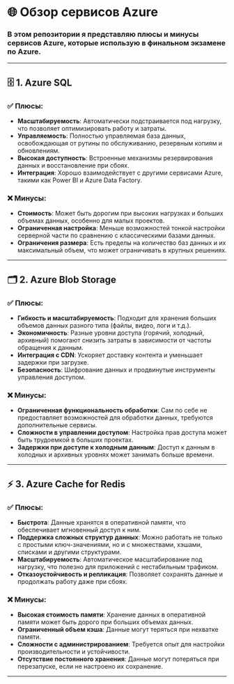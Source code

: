 # 🌐 Обзор сервисов Azure

### В этом репозитории я представляю плюсы и минусы сервисов Azure, которые использую в финальном экзамене по Azure.

---

## 🗄️ 1. Azure SQL

### ✅ Плюсы:
- **Масштабируемость**: Автоматически подстраивается под нагрузку, что позволяет оптимизировать работу и затраты.
- **Управляемость**: Полностью управляемая база данных, освобождающая от рутины по обслуживанию, резервным копиям и обновлениям.
- **Высокая доступность**: Встроенные механизмы резервирования данных и восстановление при сбоях.
- **Интеграция**: Хорошо взаимодействует с другими сервисами Azure, такими как Power BI и Azure Data Factory.

### ❌ Минусы:
- **Стоимость**: Может быть дорогим при высоких нагрузках и больших объемах данных, особенно для малых проектов.
- **Ограниченная настройка**: Меньше возможностей тонкой настройки серверной части по сравнению с классическими базами данных.
- **Ограничения размера**: Есть пределы на количество баз данных и их максимальный объем, что может ограничивать в крупных решениях.

---

## 🗂️ 2. Azure Blob Storage

### ✅ Плюсы:
- **Гибкость и масштабируемость**: Подходит для хранения больших объемов данных разного типа (файлы, видео, логи и т.д.).
- **Экономичность**: Разные уровни доступа (горячий, холодный, архивный) помогают снизить затраты в зависимости от частоты обращения к данным.
- **Интеграция с CDN**: Ускоряет доставку контента и уменьшает задержки при загрузке.
- **Безопасность**: Шифрование данных и продвинутые инструменты управления доступом.

### ❌ Минусы:
- **Ограниченная функциональность обработки**: Сам по себе не предоставляет возможностей для обработки данных, требуются дополнительные сервисы.
- **Сложности в управлении доступом**: Настройка прав доступа может быть трудоемкой в больших проектах.
- **Задержки при доступе к холодным данным**: Доступ к данным в холодных и архивных уровнях может занимать больше времени.

---

## ⚡ 3. Azure Cache for Redis

### ✅ Плюсы:
- **Быстрота**: Данные хранятся в оперативной памяти, что обеспечивает мгновенный доступ к ним.
- **Поддержка сложных структур данных**: Можно работать не только с простыми ключ-значениями, но и с множествами, хэшами, списками и другими структурами.
- **Масштабируемость**: Автоматическое масштабирование под нагрузку, что полезно для приложений с нестабильным трафиком.
- **Отказоустойчивость и репликация**: Позволяет сохранять данные и продолжать работу даже при сбоях.

### ❌ Минусы:
- **Высокая стоимость памяти**: Хранение данных в оперативной памяти может быть дорого при больших объемах данных.
- **Ограниченный объем кэша**: Данные могут теряться при нехватке памяти.
- **Сложности с администрированием**: Требуется опыт для настройки производительности и устойчивости.
- **Отсутствие постоянного хранения**: Данные могут потеряться при перезапуске, если не настроено их сохранение.

---
